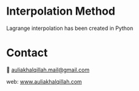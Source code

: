# Interpolation Method
Lagrange interpolation has been created in Python

# Contact
:email: auliakhalqillah.mail@gmail.com

web: www.auliakhalqillah.com
